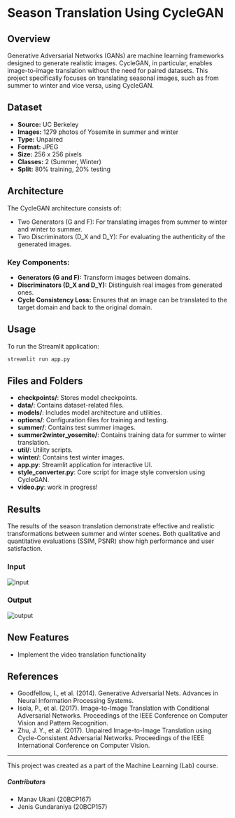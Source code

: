 # Season Translation Using CycleGAN

## Overview

Generative Adversarial Networks (GANs) are machine learning frameworks designed to generate realistic images. CycleGAN, in particular, enables image-to-image translation without the need for paired datasets. This project specifically focuses on translating seasonal images, such as from summer to winter and vice versa, using CycleGAN.

## Dataset

- **Source:** UC Berkeley
- **Images:** 1279 photos of Yosemite in summer and winter
- **Type:** Unpaired
- **Format:** JPEG
- **Size:** 256 x 256 pixels
- **Classes:** 2 (Summer, Winter)
- **Split:** 80% training, 20% testing

## Architecture

The CycleGAN architecture consists of:
- Two Generators (G and F): For translating images from summer to winter and winter to summer.
- Two Discriminators (D_X and D_Y): For evaluating the authenticity of the generated images.

### Key Components:
- **Generators (G and F):** Transform images between domains.
- **Discriminators (D_X and D_Y):** Distinguish real images from generated ones.
- **Cycle Consistency Loss:** Ensures that an image can be translated to the target domain and back to the original domain.

## Usage

To run the Streamlit application:
```bash
streamlit run app.py
```

## Files and Folders

- **checkpoints/**: Stores model checkpoints.
- **data/**: Contains dataset-related files.
- **models/**: Includes model architecture and utilities.
- **options/**: Configuration files for training and testing.
- **summer/**: Contains test summer images.
- **summer2winter_yosemite/**: Contains training data for summer to winter translation.
- **util/**: Utility scripts.
- **winter/**: Contains test winter images.
- **app.py**: Streamlit application for interactive UI.
- **style_converter.py**: Core script for image style conversion using CycleGAN.
- **video.py**: work in progress!

## Results

The results of the season translation demonstrate effective and realistic transformations between summer and winter scenes. Both qualitative and quantitative evaluations (SSIM, PSNR) show high performance and user satisfaction.

### Input
![input](https://github.com/user-attachments/assets/92e8031b-9184-4056-84c7-29b74302d27b)
### Output
![output](https://github.com/user-attachments/assets/9b34888e-464c-4c68-9ad8-09df66784900)


## New Features
- Implement the video translation functionality

## References

- Goodfellow, I., et al. (2014). Generative Adversarial Nets. Advances in Neural Information Processing Systems.
- Isola, P., et al. (2017). Image-to-Image Translation with Conditional Adversarial Networks. Proceedings of the IEEE Conference on Computer Vision and Pattern Recognition.
- Zhu, J. Y., et al. (2017). Unpaired Image-to-Image Translation using Cycle-Consistent Adversarial Networks. Proceedings of the IEEE International Conference on Computer Vision.

---

This project was created as a part of the Machine Learning (Lab) course. <be>
##### Contributors

- Manav Ukani (20BCP167)
- Jenis Gundaraniya (20BCP157)

